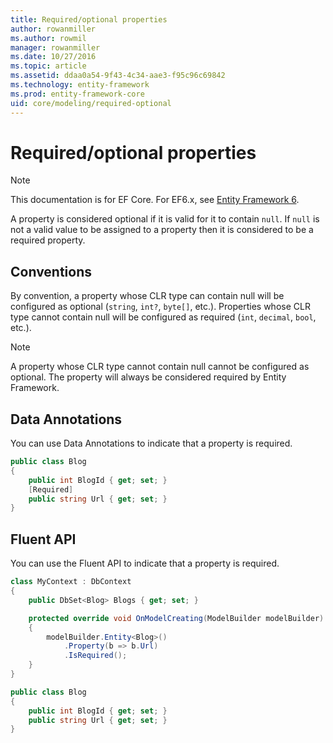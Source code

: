 ```yaml
---
title: Required/optional properties
author: rowanmiller
ms.author: rowmil
manager: rowanmiller
ms.date: 10/27/2016
ms.topic: article
ms.assetid: ddaa0a54-9f43-4c34-aae3-f95c96c69842
ms.technology: entity-framework
ms.prod: entity-framework-core 
uid: core/modeling/required-optional
---
```

# Required/optional properties

> [!NOTE]
> This documentation is for EF Core. For EF6.x, see [Entity Framework 6](../../ef6/index.md).

A property is considered optional if it is valid for it to contain `null`. If `null` is not a valid value to be assigned to a property then it is considered to be a required property.

## Conventions

By convention, a property whose CLR type can contain null will be configured as optional (`string`, `int?`, `byte[]`, etc.). Properties whose CLR type cannot contain null will be configured as required (`int`, `decimal`, `bool`, etc.).

> [!NOTE]
> A property whose CLR type cannot contain null cannot be configured as optional. The property will always be considered required by Entity Framework.

## Data Annotations

You can use Data Annotations to indicate that a property is required.

<!-- [!code-csharp[Main](samples/core/Modeling/DataAnnotations/Samples/Required.cs?highlight=4)] -->
````csharp
public class Blog
{
    public int BlogId { get; set; }
    [Required]
    public string Url { get; set; }
}
````

## Fluent API

You can use the Fluent API to indicate that a property is required.

<!-- [!code-csharp[Main](samples/core/Modeling/FluentAPI/Samples/Required.cs?highlight=7,8,9)] -->
````csharp
class MyContext : DbContext
{
    public DbSet<Blog> Blogs { get; set; }

    protected override void OnModelCreating(ModelBuilder modelBuilder)
    {
        modelBuilder.Entity<Blog>()
            .Property(b => b.Url)
            .IsRequired();
    }
}

public class Blog
{
    public int BlogId { get; set; }
    public string Url { get; set; }
}
````
